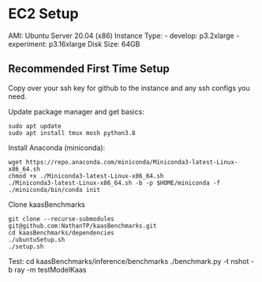 # EC2 Setup
AMI: Ubuntu Server 20.04 (x86)
Instance Type:
    - develop: p3.2xlarge
    - experiment: p3.16xlarge
Disk Size: 64GB

## Recommended First Time Setup
Copy over your ssh key for github to the instance and any ssh configs you need.

Update package manager and get basics:

    sudo apt update
    sudo apt install tmux mosh python3.8

Install Anaconda (miniconda):

    wget https://repo.anaconda.com/miniconda/Miniconda3-latest-Linux-x86_64.sh
    chmod +x ./Miniconda3-latest-Linux-x86_64.sh
    ./Miniconda3-latest-Linux-x86_64.sh -b -p $HOME/miniconda -f
    ./miniconda/bin/conda init

Clone kaasBenchmarks

    git clone --recurse-submodules git@github.com:NathanTP/kaasBenchmarks.git
    cd kaasBenchmarks/dependencies
    ./ubuntuSetup.sh
    ./setup.sh

Test:
    cd kaasBenchmarks/inference/benchmarks
    ./benchmark.py -t nshot -b ray -m testModelKaas
